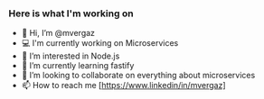 ### Here is what I'm working on
- 👋 Hi, I’m @mvergaz
- 💻 I'm currently working on Microservices
- 👀 I’m interested in Node.js
- 🌱 I’m currently learning fastify
- 💞️ I’m looking to collaborate on everything about microservices
- 📫 How to reach me [https://www.linkedin/in/mvergaz]
